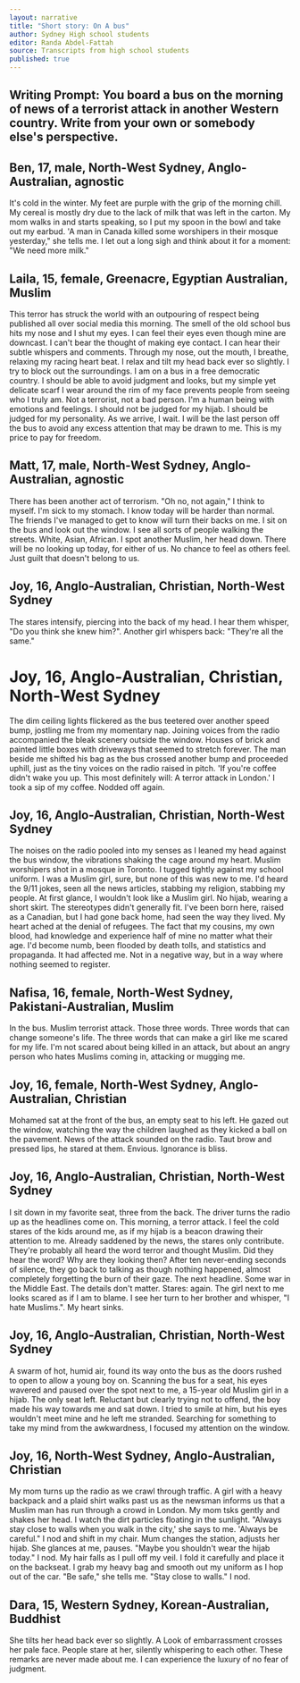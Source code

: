 ```yaml
---
layout: narrative
title: "Short story: On A bus"
author: Sydney High school students
editor: Randa Abdel-Fattah
source: Transcripts from high school students
published: true
---
```


## Writing Prompt: You board a bus on the morning of news of a terrorist attack in another Western country. Write from your own or somebody else's perspective.

## Ben, 17, male, North-West Sydney, Anglo-Australian, agnostic

It's cold in the winter. My feet are purple with the grip of the morning chill. My cereal is mostly dry due to the lack of milk that was left in the carton. My mom walks in and starts speaking, so I put my spoon in the bowl and take out my earbud.
'A man in Canada killed some worshipers in their mosque yesterday," she tells me.
I let out a long sigh and think about it for a moment:
"We need more milk."

## Laila, 15, female, Greenacre, Egyptian Australian, Muslim

This terror has struck the world with an outpouring of respect being published all over social media this morning. The smell of the old school bus hits my nose and I shut my eyes. I can feel their eyes even though mine are downcast. I can't bear the thought of making eye contact. I can hear their subtle whispers and comments. Through my nose, out the mouth, I breathe, relaxing my racing heart beat. I relax and tilt my head back ever so slightly. I try to block out the surroundings. I am on a bus in a free democratic country. I should be able to avoid judgment and looks, but my simple yet delicate scarf I wear around the rim of my face prevents people from seeing who I truly am. Not a terrorist, not a bad person. I'm a human being with emotions and feelings. I should not be judged for my hijab. I should be judged for my personality. As we arrive, I wait. I will be the last person off the bus to avoid any excess attention that may be drawn to me. This is my price to pay for freedom.


## Matt, 17, male, North-West Sydney, Anglo-Australian, agnostic

There has been another act of terrorism.
"Oh no, not again," I think to myself. I'm sick to my stomach. I know today will be harder than normal. The friends I've managed to get to know will turn their backs on me. I sit on the bus and look out the window. I see all sorts of people walking the streets. White, Asian, African. I spot another Muslim, her head down.
There will be no looking up today, for either of us. No chance to feel as others feel. Just guilt that doesn't belong to us.

## Joy, 16, Anglo-Australian, Christian, North-West Sydney

The stares intensify, piercing into the back of my head.
I hear them whisper, "Do you think she knew him?".
Another girl whispers back: "They're all the same."

# Joy, 16, Anglo-Australian, Christian, North-West Sydney

The dim ceiling lights flickered as the bus teetered over another speed bump, jostling me from my momentary nap. Joining voices from the radio accompanied the bleak scenery outside the window. Houses of brick and painted little boxes with driveways that seemed to stretch forever. The man beside me shifted his bag as the bus crossed another bump and proceeded uphill, just as the tiny voices on the radio raised in pitch.
'If you're coffee didn't wake you up. This most definitely will: A terror attack in London.'
I took a sip of my coffee.
Nodded off again.


## Joy, 16, Anglo-Australian, Christian, North-West Sydney

The noises on the radio pooled into my senses as I leaned my head against the bus window, the vibrations shaking the cage around my heart. Muslim worshipers shot in a mosque in Toronto. I tugged tightly against my school uniform. I was a Muslim girl, sure, but none of this was new to me. I'd heard the 9/11 jokes, seen all the news articles, stabbing my religion, stabbing my people. At first glance, I wouldn't look like a Muslim girl. No hijab, wearing a short skirt. The stereotypes didn't generally fit. I've been born here, raised as a Canadian, but I had gone back home, had seen the way they lived. My heart ached at the denial of refugees. The fact that my cousins, my own blood, had knowledge and experience half of mine no matter what their age. I'd become numb, been flooded by death tolls, and statistics and propaganda. It had affected me. Not in a negative way, but in a way where nothing seemed to register.   

## Nafisa, 16, female, North-West Sydney, Pakistani-Australian, Muslim
In the bus. Muslim terrorist attack. Those three words. Three words that can change someone's life. The three words that can make a girl like me scared for my life. I'm not scared about being killed in an attack, but about an angry person who hates Muslims coming in, attacking or mugging me.

## Joy, 16, female, North-West Sydney, Anglo-Australian, Christian
Mohamed sat at the front of the bus, an empty seat to his left. He gazed out the window, watching the way the children laughed as they kicked a ball on the pavement. News of the attack sounded on the radio. Taut brow and pressed lips, he stared at them. Envious.
Ignorance is bliss.

## Joy, 16, Anglo-Australian, Christian, North-West Sydney
I sit down in my favorite seat, three from the back. The driver turns the radio up as the headlines come on. This morning, a terror attack. I feel the cold stares of the kids around me, as if my hijab is a beacon drawing their attention to me. Already saddened by the news, the stares only contribute. They're probably all heard the word terror and thought Muslim. Did they hear the word? Why are they looking then? After ten never-ending seconds of silence, they go back to talking as though nothing happened, almost completely forgetting the burn of their gaze. The next headline. Some war in the Middle East. The details don't matter. Stares: again. The girl next to me looks scared as if I am to blame. I see her turn to her brother and whisper, "I hate Muslims.". My heart sinks.

## Joy, 16, Anglo-Australian, Christian, North-West Sydney
A swarm of hot, humid air, found its way onto the bus as the doors rushed to open to allow a young boy on. Scanning the bus for a seat, his eyes wavered and paused over the spot next to me, a 15-year old Muslim girl in a hijab. The only seat left. Reluctant but clearly trying not to offend, the boy made his way towards me and sat down. I tried to smile at him, but his eyes wouldn't meet mine and he left me stranded. Searching for something to take my mind from the awkwardness, I focused my attention on the window.

## Joy, 16, North-West Sydney, Anglo-Australian, Christian

My mom turns up the radio as we crawl through traffic. A girl with a heavy backpack and a plaid shirt walks past us as the newsman informs us that a Muslim man has run through a crowd in London. My mom tsks gently and shakes her head. I watch the dirt particles floating in the sunlight.
"Always stay close to walls when you walk in the city,' she says to me. 'Always be careful."
I nod and shift in my chair. Mum changes the station, adjusts her hijab. She glances at me, pauses.
"Maybe you shouldn't wear the hijab today."
I nod.
My hair falls as I pull off my veil. I fold it carefully and place it on the backseat. I grab my heavy bag and smooth out my uniform as I hop out of the car.
"Be safe," she tells me. "Stay close to walls."
I nod.

## Dara, 15, Western Sydney, Korean-Australian, Buddhist

She tilts her head back ever so slightly. A Look of embarrassment crosses her pale face. People stare at her, silently whispering to each other. These remarks are never made about me. I can experience the luxury of no fear of judgment.
